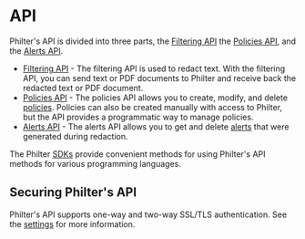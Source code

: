 # API

Philter's API is divided into three parts, the [Filtering API](api/filtering_api.md) the [Policies API](api/policies_api.md), and the [Alerts API](api/alerts_api.md).

* [Filtering API](api/filtering_api.md) - The filtering API is used to redact text. With the filtering API, you can send text or PDF documents to Philter and receive back the redacted text or PDF document.
* [Policies API](api/policies_api.md) - The policies API allows you to create, modify, and delete [policies](../policies/filter_policies.md). Policies can also be created manually with access to Philter, but the API provides a programmatic way to manage policies.
* [Alerts API](api/alerts_api.md) - The alerts API allows you to get and delete [alerts](../other_features/alerts.md) that were generated during redaction.

The Philter [SDKs](sdks.md) provide convenient methods for using Philter's API methods for various programming languages.

## Securing Philter's API

Philter's API supports one-way and two-way SSL/TLS authentication. See the [settings](../settings.md) for more information.
